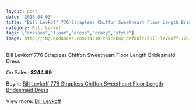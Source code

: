 ```yaml
---
layout: post
date: '2018-04-03'
title: "Bill Levkoff 776 Strapless Chiffon Sweetheart Floor Length Bridesmaid Dress"
category: Bill Levkoff
tags: ["dresses","floor","dress","crazy","style"]
image: http://img.eudances.com/14210-thickbox_default/bill-levkoff-776-strapless-chiffon-sweetheart-floor-length-bridesmaid-dress.jpg
---
```

Bill Levkoff 776 Strapless Chiffon Sweetheart Floor Length Bridesmaid Dress

On Sales: **$244.99**
<a href="https://www.eudances.com/en/bill-levkoff/4265-bill-levkoff-776-strapless-chiffon-sweetheart-floor-length-bridesmaid-dress.html"><amp-img layout="responsive" width="600" height="600" src="//img.eudances.com/14210-thickbox_default/bill-levkoff-776-strapless-chiffon-sweetheart-floor-length-bridesmaid-dress.jpg" alt="Bill Levkoff 776 Strapless Chiffon Sweetheart Floor Length Bridesmaid Dress 0" /></a>
<a href="https://www.eudances.com/en/bill-levkoff/4265-bill-levkoff-776-strapless-chiffon-sweetheart-floor-length-bridesmaid-dress.html"><amp-img layout="responsive" width="600" height="600" src="//img.eudances.com/14213-thickbox_default/bill-levkoff-776-strapless-chiffon-sweetheart-floor-length-bridesmaid-dress.jpg" alt="Bill Levkoff 776 Strapless Chiffon Sweetheart Floor Length Bridesmaid Dress 1" /></a>
<a href="https://www.eudances.com/en/bill-levkoff/4265-bill-levkoff-776-strapless-chiffon-sweetheart-floor-length-bridesmaid-dress.html"><amp-img layout="responsive" width="600" height="600" src="//img.eudances.com/14212-thickbox_default/bill-levkoff-776-strapless-chiffon-sweetheart-floor-length-bridesmaid-dress.jpg" alt="Bill Levkoff 776 Strapless Chiffon Sweetheart Floor Length Bridesmaid Dress 2" /></a>
<a href="https://www.eudances.com/en/bill-levkoff/4265-bill-levkoff-776-strapless-chiffon-sweetheart-floor-length-bridesmaid-dress.html"><amp-img layout="responsive" width="600" height="600" src="//img.eudances.com/14211-thickbox_default/bill-levkoff-776-strapless-chiffon-sweetheart-floor-length-bridesmaid-dress.jpg" alt="Bill Levkoff 776 Strapless Chiffon Sweetheart Floor Length Bridesmaid Dress 3" /></a>

Buy it: [Bill Levkoff 776 Strapless Chiffon Sweetheart Floor Length Bridesmaid Dress](https://www.eudances.com/en/bill-levkoff/4265-bill-levkoff-776-strapless-chiffon-sweetheart-floor-length-bridesmaid-dress.html "Bill Levkoff 776 Strapless Chiffon Sweetheart Floor Length Bridesmaid Dress")

View more: [Bill Levkoff](https://www.eudances.com/en/57-bill-levkoff "Bill Levkoff")